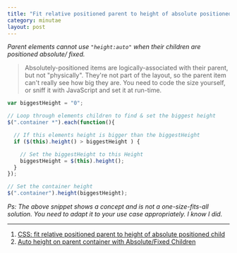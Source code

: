 ```yaml
---
title: "Fit relative positioned parent to height of absolute positioned child"
category: minutae
layout: post
---
```


_Parent elements cannot use `"height:auto"` when their children are positioned
absolute/ fixed._

> Absolutely-positioned items are logically-associated with their parent, but
> not "physically". They're not part of the layout, so the parent item can't
> really see how big they are. You need to code the size yourself, or sniff it
> with JavaScript and set it at run-time.

```javascript
var biggestHeight = "0";

// Loop through elements children to find & set the biggest height
$(".container *").each(function(){

  // If this elements height is bigger than the biggestHeight
  if ($(this).height() > biggestHeight ) {

    // Set the biggestHeight to this Height
    biggestHeight = $(this).height();
  }
});

// Set the container height
$(".container").height(biggestHeight);
```

_Ps: The above snippet shows a concept and is not a one-size-fits-all solution.
You need to adapt it to your use case appropriately. I know I did._

---

1. [CSS: fit relative positioned parent to height of absolute positioned child][link1]
2. [Auto height on parent container with Absolute/Fixed Children][link2]

[link1]: http://stackoverflow.com/questions/8577090/css-fit-relative-positioned-parent-to-height-of-absolute-positioned-child
[link2]: http://stackoverflow.com/questions/9061520/auto-height-on-parent-container-with-absolute-fixed-children
